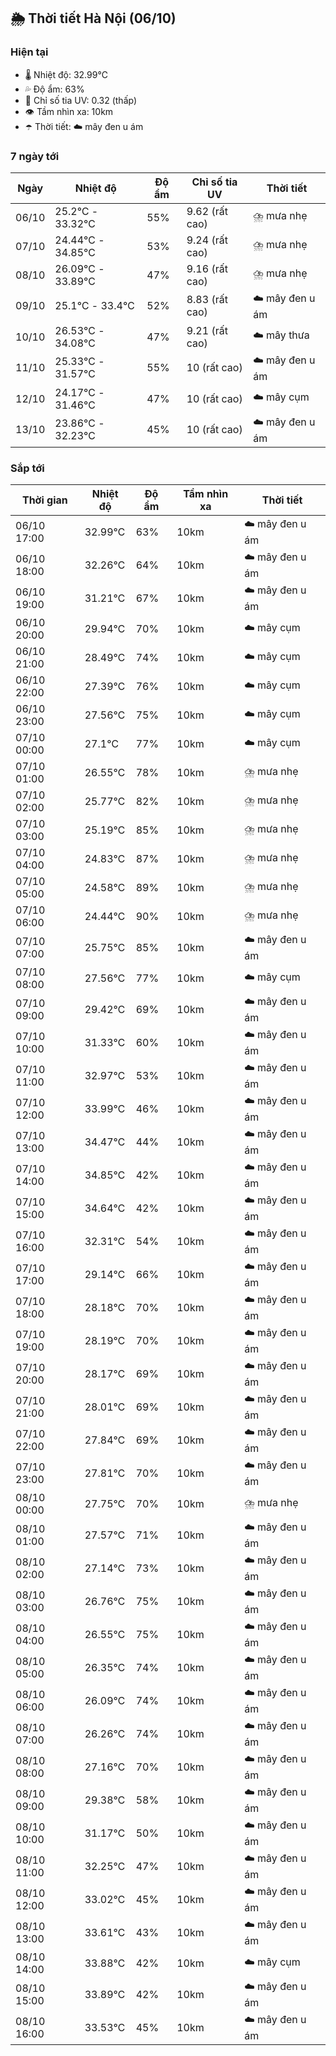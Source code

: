 ## 🌦️ Thời tiết Hà Nội (06/10)

### Hiện tại

- 🌡️ Nhiệt độ: 32.99℃
- 💦 Độ ẩm: 63%
- 🌟 Chỉ số tia UV: 0.32 (thấp)
- 👁️ Tầm nhìn xa: 10km
- ☂️ Thời tiết: ☁️ mây đen u ám

### 7 ngày tới

| Ngày | Nhiệt độ | Độ ẩm | Chỉ số tia UV | Thời tiết |
| --- | --- | --- | --- | --- |
| 06/10 | 25.2℃ - 33.32℃ | 55% | 9.62 (rất cao) | ⛈️ mưa nhẹ |
| 07/10 | 24.44℃ - 34.85℃ | 53% | 9.24 (rất cao) | ⛈️ mưa nhẹ |
| 08/10 | 26.09℃ - 33.89℃ | 47% | 9.16 (rất cao) | ⛈️ mưa nhẹ |
| 09/10 | 25.1℃ - 33.4℃ | 52% | 8.83 (rất cao) | ☁️ mây đen u ám |
| 10/10 | 26.53℃ - 34.08℃ | 47% | 9.21 (rất cao) | ☁️ mây thưa |
| 11/10 | 25.33℃ - 31.57℃ | 55% | 10 (rất cao) | ☁️ mây đen u ám |
| 12/10 | 24.17℃ - 31.46℃ | 47% | 10 (rất cao) | ☁️ mây cụm |
| 13/10 | 23.86℃ - 32.23℃ | 45% | 10 (rất cao) | ☁️ mây đen u ám |

### Sắp tới

| Thời gian | Nhiệt độ | Độ ẩm | Tầm nhìn xa | Thời tiết |
| --- | --- | --- | --- | --- |
| 06/10 17:00 | 32.99℃ | 63% | 10km | ☁️ mây đen u ám |
| 06/10 18:00 | 32.26℃ | 64% | 10km | ☁️ mây đen u ám |
| 06/10 19:00 | 31.21℃ | 67% | 10km | ☁️ mây đen u ám |
| 06/10 20:00 | 29.94℃ | 70% | 10km | ☁️ mây cụm |
| 06/10 21:00 | 28.49℃ | 74% | 10km | ☁️ mây cụm |
| 06/10 22:00 | 27.39℃ | 76% | 10km | ☁️ mây cụm |
| 06/10 23:00 | 27.56℃ | 75% | 10km | ☁️ mây cụm |
| 07/10 00:00 | 27.1℃ | 77% | 10km | ☁️ mây cụm |
| 07/10 01:00 | 26.55℃ | 78% | 10km | ⛈️ mưa nhẹ |
| 07/10 02:00 | 25.77℃ | 82% | 10km | ⛈️ mưa nhẹ |
| 07/10 03:00 | 25.19℃ | 85% | 10km | ⛈️ mưa nhẹ |
| 07/10 04:00 | 24.83℃ | 87% | 10km | ⛈️ mưa nhẹ |
| 07/10 05:00 | 24.58℃ | 89% | 10km | ⛈️ mưa nhẹ |
| 07/10 06:00 | 24.44℃ | 90% | 10km | ⛈️ mưa nhẹ |
| 07/10 07:00 | 25.75℃ | 85% | 10km | ☁️ mây đen u ám |
| 07/10 08:00 | 27.56℃ | 77% | 10km | ☁️ mây cụm |
| 07/10 09:00 | 29.42℃ | 69% | 10km | ☁️ mây đen u ám |
| 07/10 10:00 | 31.33℃ | 60% | 10km | ☁️ mây đen u ám |
| 07/10 11:00 | 32.97℃ | 53% | 10km | ☁️ mây đen u ám |
| 07/10 12:00 | 33.99℃ | 46% | 10km | ☁️ mây đen u ám |
| 07/10 13:00 | 34.47℃ | 44% | 10km | ☁️ mây đen u ám |
| 07/10 14:00 | 34.85℃ | 42% | 10km | ☁️ mây đen u ám |
| 07/10 15:00 | 34.64℃ | 42% | 10km | ☁️ mây đen u ám |
| 07/10 16:00 | 32.31℃ | 54% | 10km | ☁️ mây đen u ám |
| 07/10 17:00 | 29.14℃ | 66% | 10km | ☁️ mây đen u ám |
| 07/10 18:00 | 28.18℃ | 70% | 10km | ☁️ mây đen u ám |
| 07/10 19:00 | 28.19℃ | 70% | 10km | ☁️ mây đen u ám |
| 07/10 20:00 | 28.17℃ | 69% | 10km | ☁️ mây đen u ám |
| 07/10 21:00 | 28.01℃ | 69% | 10km | ☁️ mây đen u ám |
| 07/10 22:00 | 27.84℃ | 69% | 10km | ☁️ mây đen u ám |
| 07/10 23:00 | 27.81℃ | 70% | 10km | ☁️ mây đen u ám |
| 08/10 00:00 | 27.75℃ | 70% | 10km | ⛈️ mưa nhẹ |
| 08/10 01:00 | 27.57℃ | 71% | 10km | ☁️ mây đen u ám |
| 08/10 02:00 | 27.14℃ | 73% | 10km | ☁️ mây đen u ám |
| 08/10 03:00 | 26.76℃ | 75% | 10km | ☁️ mây đen u ám |
| 08/10 04:00 | 26.55℃ | 75% | 10km | ☁️ mây đen u ám |
| 08/10 05:00 | 26.35℃ | 74% | 10km | ☁️ mây đen u ám |
| 08/10 06:00 | 26.09℃ | 74% | 10km | ☁️ mây đen u ám |
| 08/10 07:00 | 26.26℃ | 74% | 10km | ☁️ mây đen u ám |
| 08/10 08:00 | 27.16℃ | 70% | 10km | ☁️ mây đen u ám |
| 08/10 09:00 | 29.38℃ | 58% | 10km | ☁️ mây đen u ám |
| 08/10 10:00 | 31.17℃ | 50% | 10km | ☁️ mây đen u ám |
| 08/10 11:00 | 32.25℃ | 47% | 10km | ☁️ mây đen u ám |
| 08/10 12:00 | 33.02℃ | 45% | 10km | ☁️ mây đen u ám |
| 08/10 13:00 | 33.61℃ | 43% | 10km | ☁️ mây đen u ám |
| 08/10 14:00 | 33.88℃ | 42% | 10km | ☁️ mây cụm |
| 08/10 15:00 | 33.89℃ | 42% | 10km | ☁️ mây đen u ám |
| 08/10 16:00 | 33.53℃ | 45% | 10km | ☁️ mây đen u ám |
